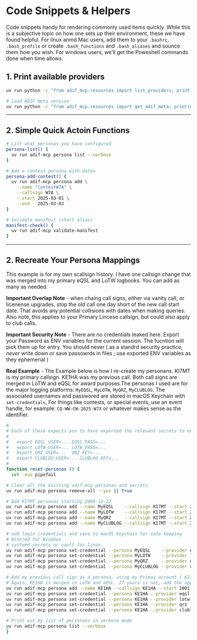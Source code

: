 # Code Snippets & Helpers

Code snippets handy for rendering commonly used items quickly. While this is a subjective topic on how one sets up their environment, these we have found helpful.
For linux anmd Mac users, add them to your `.bashrc`, `.bash_profile` or create `.bash_functions` and `.bash_aliases` and sounce them how you wish. For windows users,
we'll get the Poweshell commands done when time allows.

## 1. Print available providers
```bash
uv run python -c "from adif_mcp.resources import list_providers; print(list_providers())"

# Load ADIF meta version
uv run python -c "from adif_mcp.resources import get_adif_meta; print(get_adif_meta()['spec_version'])"
```

---

## 2. Simple Quick Actoin Functions
```bash
# List what personas you have configured
persona-list() {
  uv run adif-mcp persona list --verbose
}

# Add a contest persona with dates
persona-add-contest() {
  uv run adif-mcp persona add \
    --name "ContestW7A" \
    --callsign W7A \
    --start 2025-03-01 \
    --end   2025-03-03
}

# Validate manifest (short alias)
manifest-check() {
  uv run adif-mcp validate-manifest
}
```

---

## 2. Recreate Your Persona Mappings

This example is for my own scallsign history. I have one callsign change that was merged into my primary eQSL and LoTW logbooks. You can add as many as needed.

**Important Overlap Note** - when chaing call signs, either via vanity call, or licenense upgrades, stop the old call one day short of the new call start date. That avoids any
potential collisions with dates when making queries. Also note, this applies to your Primary Lincese callsign, but could also apply to club calls.

**Important Security Note** - There are no credentials leaked here. Export your Password as ENV variables for the current session. The fucntion will pick them up for entry.
You should never ( as a standrd security practice, *never* write down or save passowrds in files ; use exported ENV variables as they ephemerial )


**Real Example** - The Example below is how I re-create my personans. KI7MT is my primary callsign. KE1HA was my previous call. Both call signs are
merged in LoTW and eQSL for award purposes.The personas I used are for the major logging platforms: `MyEQSL`, `MyLOTW`, `MyQRZ`, `MyCLUBLOG`. The associated
usernames and passwored are stored in macOS Keychain with `set-credentials`, For things like contests, or special events, use an event handle, for example:
`CQ-WW-CW-2025-W7X` or whatever makes sense as the identifier.

```bash
#
# Each of these expects you to have exported the relevant secrets to environment variables beforehand
#
#   export EQSL_USER=... EQSL_PASS=...
#   export LOTW_USER=... LOTW_PASS=...
#   export QRZ_USER=...  QRZ_KEY=...
#   export CLUBLOG_USER=... CLUBLOG_KEY=...
#
function reset-personas () {
  set -euo pipefail

# Clear all the existing adif-mcp personas and secrets
uv run adif-mcp persona remove-all --yes || true

# Add KI7MT personas starting 2009-12-22
uv run adif-mcp persona add --name MyEQSL    --callsign KI7MT --start 2009-12-22
uv run adif-mcp persona add --name MyLOTW    --callsign KI7MT --start 2009-12-22
uv run adif-mcp persona add --name MyQRZ     --callsign KI7MT --start 2009-12-22
uv run adif-mcp persona add --name MyCLUBLOG --callsign KI7MT --start 2009-12-22

# add login credentials and save to macOS Keychain for safe keeping
# WinCred for Windows
# systemd-secrets or vault for linux
uv run adif-mcp persona set-credential --persona MyEQSL    --provider eqsl    --username "${EQSL_USER}"    --password "${EQSL_PASS}"
uv run adif-mcp persona set-credential --persona MyLOTW    --provider lotw    --username "${LOTW_USER}"    --password "${LOTW_PASS}"
uv run adif-mcp persona set-credential --persona MyQRZ     --provider qrz     --username "${QRZ_USER}"     --password "${QRZ_KEY}"
uv run adif-mcp persona set-credential --persona MyCLUBLOG --provider clublog --username "${CLUBLOG_USER}" --password "${CLUBLOG_KEY}"

# Add my previous call sign as a persona, using my Primay account ( KI7MT ) for login
# Again, KE1HA is merged in LoTW and eQSL. If yours is not, add the appropriate user and password for those accounts.
uv run adif-mcp persona add --name KE1HA --callsign KE1HA --start 2001-04-16 --end 2009-12-21
uv run adif-mcp persona set-credential --persona KE1HA --provider eqsl     --username "${EQSL_USER}"    --password "${EQSL_PASS}"
uv run adif-mcp persona set-credential --persona KE1HA --provider lotw     --username "${LOTW_USER}"    --password "${LOTW_PASS}"
uv run adif-mcp persona set-credential --persona KE1HA --provider qrz      --username "${QRZ_USER}"     --password "${QRZ_KEY}"
uv run adif-mcp persona set-credential --persona KE1HA --provider clublog  --username "${CLUBLOG_USER}" --password "${CLUBLOG_KEY}"

# Print out my list of personans in verbose mode
uv run adif-mcp persona list --verbose
}
```
